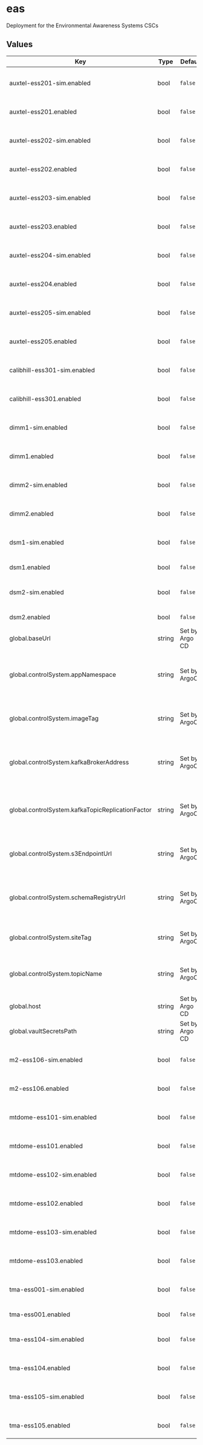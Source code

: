 # eas

Deployment for the Environmental Awareness Systems CSCs

## Values

| Key | Type | Default | Description |
|-----|------|---------|-------------|
| auxtel-ess201-sim.enabled | bool | `false` | Enable the ESS:201 simulator CSC |
| auxtel-ess201.enabled | bool | `false` | Enable the ESS:201 CSC |
| auxtel-ess202-sim.enabled | bool | `false` | Enable the ESS:202 simulator CSC |
| auxtel-ess202.enabled | bool | `false` | Enable the ESS:202 CSC |
| auxtel-ess203-sim.enabled | bool | `false` | Enable the ESS:203 simulator CSC |
| auxtel-ess203.enabled | bool | `false` | Enable the ESS:203 CSC |
| auxtel-ess204-sim.enabled | bool | `false` | Enable the ESS:204 simulator CSC |
| auxtel-ess204.enabled | bool | `false` | Enable the ESS:204 CSC |
| auxtel-ess205-sim.enabled | bool | `false` | Enable the ESS:205 simulator CSC |
| auxtel-ess205.enabled | bool | `false` | Enable the ESS:205 CSC |
| calibhill-ess301-sim.enabled | bool | `false` | Enable the ESS:301 simulator CSC |
| calibhill-ess301.enabled | bool | `false` | Enable the ESS:301 CSC |
| dimm1-sim.enabled | bool | `false` | Enable the DIMM:1 simulator CSC |
| dimm1.enabled | bool | `false` | Enable the DIMM:1 CSC |
| dimm2-sim.enabled | bool | `false` | Enable the DIMM:2 simulator CSC |
| dimm2.enabled | bool | `false` | Enable the DIMM:2 CSC |
| dsm1-sim.enabled | bool | `false` | Enable the DSM:1 simulator CSC |
| dsm1.enabled | bool | `false` | Enable the DSM:1 CSC |
| dsm2-sim.enabled | bool | `false` | Enable the DSM:2 simulator CSC |
| dsm2.enabled | bool | `false` | Enable the DSM:2 CSC |
| global.baseUrl | string | Set by Argo CD | Base URL for the environment |
| global.controlSystem.appNamespace | string | Set by ArgoCD | Application namespace for the control system deployment |
| global.controlSystem.imageTag | string | Set by ArgoCD | Image tag for the control system deployment |
| global.controlSystem.kafkaBrokerAddress | string | Set by ArgoCD | Kafka broker address for the control system deployment |
| global.controlSystem.kafkaTopicReplicationFactor | string | Set by ArgoCD | Kafka topic replication factor for control system topics |
| global.controlSystem.s3EndpointUrl | string | Set by ArgoCD | S3 endpoint (LFA) for the control system deployment |
| global.controlSystem.schemaRegistryUrl | string | Set by ArgoCD | Schema registry URL for the control system deployment |
| global.controlSystem.siteTag | string | Set by ArgoCD | Site tag for the control system deployment |
| global.controlSystem.topicName | string | Set by ArgoCD | Topic name tag for the control system deployment |
| global.host | string | Set by Argo CD | Host name for ingress |
| global.vaultSecretsPath | string | Set by Argo CD | Base path for Vault secrets |
| m2-ess106-sim.enabled | bool | `false` | Enable the ESS:106 simulator CSC |
| m2-ess106.enabled | bool | `false` | Enable the ESS:106 CSC |
| mtdome-ess101-sim.enabled | bool | `false` | Enable the ESS:101 simulator CSC |
| mtdome-ess101.enabled | bool | `false` | Enable the ESS:101 CSC |
| mtdome-ess102-sim.enabled | bool | `false` | Enable the ESS:102 simulator CSC |
| mtdome-ess102.enabled | bool | `false` | Enable the ESS:102 CSC |
| mtdome-ess103-sim.enabled | bool | `false` | Enable the ESS:103 simulator CSC |
| mtdome-ess103.enabled | bool | `false` | Enable the ESS:103 CSC |
| tma-ess001-sim.enabled | bool | `false` | Enable the ESS:1 simulator CSC |
| tma-ess001.enabled | bool | `false` | Enable the ESS:1 CSC |
| tma-ess104-sim.enabled | bool | `false` | Enable the ESS:104 simulator CSC |
| tma-ess104.enabled | bool | `false` | Enable the ESS:104 CSC |
| tma-ess105-sim.enabled | bool | `false` | Enable the ESS:105 simulator CSC |
| tma-ess105.enabled | bool | `false` | Enable the ESS:105 CSC |
